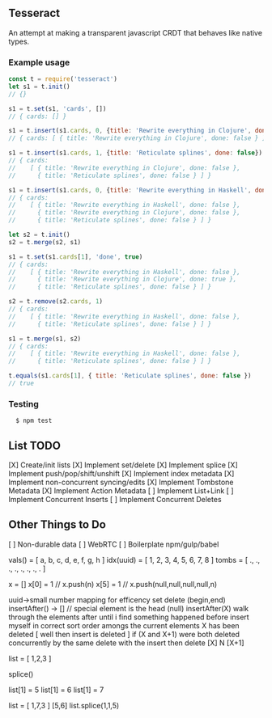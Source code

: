 ## Tesseract

  An attempt at making a transparent javascript CRDT that behaves like native types.

### Example usage

```js
const t = require('tesseract')
let s1 = t.init()
// {}

s1 = t.set(s1, 'cards', [])
// { cards: [] }

s1 = t.insert(s1.cards, 0, {title: 'Rewrite everything in Clojure', done: false})
// { cards: [ { title: 'Rewrite everything in Clojure', done: false } ] }

s1 = t.insert(s1.cards, 1, {title: 'Reticulate splines', done: false})
// { cards:
//    [ { title: 'Rewrite everything in Clojure', done: false },
//      { title: 'Reticulate splines', done: false } ] }

s1 = t.insert(s1.cards, 0, {title: 'Rewrite everything in Haskell', done: false})
// { cards:
//    [ { title: 'Rewrite everything in Haskell', done: false },
//      { title: 'Rewrite everything in Clojure', done: false },
//      { title: 'Reticulate splines', done: false } ] }

let s2 = t.init()
s2 = t.merge(s2, s1)

s1 = t.set(s1.cards[1], 'done', true)
// { cards:
//    [ { title: 'Rewrite everything in Haskell', done: false },
//      { title: 'Rewrite everything in Clojure', done: true },
//      { title: 'Reticulate splines', done: false } ] }

s2 = t.remove(s2.cards, 1)
// { cards:
//    [ { title: 'Rewrite everything in Haskell', done: false },
//      { title: 'Reticulate splines', done: false } ] }

s1 = t.merge(s1, s2)
// { cards:
//    [ { title: 'Rewrite everything in Haskell', done: false },
//      { title: 'Reticulate splines', done: false } ] }

t.equals(s1.cards[1], { title: 'Reticulate splines', done: false })
// true
```

### Testing

```
  $ npm test
```

## List TODO
[X] Create/init lists
[X] Implement set/delete
[X] Implement splice
[X] Implement push/pop/shift/unshift
[X] Implement index metadata
[X] Implement non-concurrent syncing/edits
[X] Implement Tombstone Metadata
[X] Implement Action Metadata
[ ] Implement List+Link
[ ] Implement Concurrent Inserts
[ ] Implement Concurrent Deletes

## Other Things to Do
[ ] Non-durable data
[ ] WebRTC
[ ] Boilerplate npm/gulp/babel

vals()    = [ a, b, c, d, e, f, g, h ]
idx(uuid) = [ 1, 2, 3, 4, 5, 6, 7, 8 ]
tombs     = [ ., ., ., ., ., ., ., . ]

x = []
x[0] = 1 // x.push(n)
x[5] = 1 // x.push(null,null,null,null,n)

uuid->small number mapping for efficency
set
delete (begin,end)
insertAfter() -> [] // special element is the head (null)
insertAfter(X)
  walk through the elements after until i find something happened before
  insert myself in correct sort order amongs the current elements
  X has been deleted
    [ well then insert is deleted ]
    if (X and X+1) were both deleted concurrently by the same delete with the insert then delete
    [X] N [X+1]

list = [ 1,2,3 ]

splice()

list[1] = 5
list[1] = 6
list[1] = 7

list = [ 1,7,3 ]
         [5,6]
list.splice(1,1,5)


